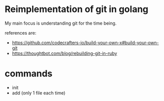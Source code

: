 # Reimplementation of git in golang
My main focus is understanding git for the time being.

references are:

- https://github.com/codecrafters-io/build-your-own-x#build-your-own-git
- https://thoughtbot.com/blog/rebuilding-git-in-ruby

# commands
- init
- add (only 1 file each time)
